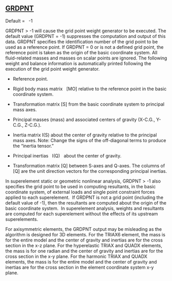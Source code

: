 ## [GRDPNT](https://nexus.hexagon.com/documentationcenter/bundle/MSC_Nastran_2022.4/page/Nastran_Combined_Book/qrg/parameters/TOC.GRDPNT.xhtml)

Default =    -1

GRDPNT > -1 will cause the grid point weight generator to be executed. The default value (GRDPNT = -1) suppresses the computation and output of this data. GRDPNT specifies the identification number of the grid point to be used as a reference point. If GRDPNT = 0 or is not a defined grid point, the reference point is taken as the origin of the basic coordinate system. All   fluid-related masses and masses on scalar points are ignored. The following weight and balance information is automatically printed following the execution of the grid point weight generator.

* Reference point.

* Rigid body mass matrix   [MO] relative to the reference point in the basic coordinate system.

* Transformation matrix [S] from the basic coordinate system to principal mass axes.

* Principal masses (mass) and associated centers of gravity (X-C.G., Y-C.G., Z-C.G.).

* Inertia matrix I(S) about the center of gravity relative to the principal mass axes. Note: Change the signs of the off-diagonal terms to produce the “inertia tensor.”

* Principal inertias   I(Q)   about the center of gravity.

* Transformation matrix [Q] between S-axes and Q-axes. The columns of [Q] are the unit direction vectors for the corresponding principal inertias.

In superelement static or geometric nonlinear analysis, GRDPNT > -1 also specifies the grid point to be used in computing resultants, in the basic coordinate system, of external loads and single point constraint forces applied to each superelement.  If GRDPNT is not a grid point (including the default value of -1), then the resultants are computed about the origin of the basic coordinate system.  In superelement analysis, weights and resultants are computed for each superelement without the effects of its upstream superelements.

For axisymmetric elements, the GRDPNT output may be misleading as the algorithm is designed for 3D elements. For the TRIAX6 element, the mass is for the entire model and the center of gravity and inertias are for the cross section in the x-z plane. For the hyperelastic TRIAX and QUADX elements, the mass is for one radian and the center of gravity and inertias are for the cross section in the x-y plane. For the harmonic TRIAX and QUADX elements, the mass is for the entire model and the center of gravity and inertias are for the cross section in the element coordinate system x-y plane.

